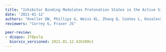 ```yaml
---
title: "Inhibitor Binding Modulates Protonation States in the Active Site of SARS-CoV-2 Main Protease"
date: '2021-01-12'
authors: "Kneller DW, Phillips G, Weiss KL, Zhang Q, Coates L, Kovalevsky A"
reviewers: "Correy G, Fraser JS"

peer-review:
- disqus: 2f8pxlq
  biorxiv_versioned: 2021.01.12.426388v1
---
```

